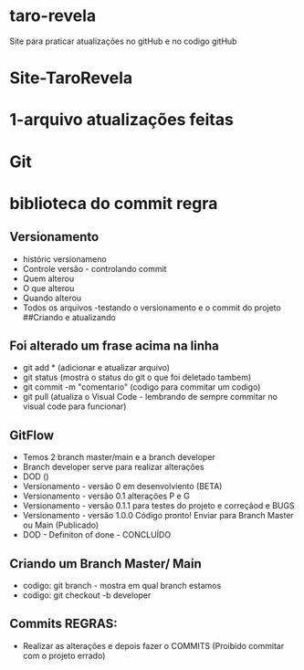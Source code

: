 # taro-revela
Site para praticar atualizações no gitHub e no codigo
gitHub
# Site-TaroRevela 
# 1-arquivo  atualizações feitas
# Git
# biblioteca do commit regra
## Versionamento
- históric  versionameno
- Controle versão - controlando commit
- Quem alterou 
- O que alterou
- Quando alterou
- Todos os arquivos 
-testando o versionamento e o commit do projeto
##Criando e atualizando
## Foi alterado um frase acima na linha
- git add * (adicionar e atualizar arquivo)
- git status (mostra o status do git o que foi deletado tambem)
- git commit -m "comentario" (codigo para commitar um codigo)
- git pull (atualiza o Visual Code - lembrando de sempre commitar no visual code para funcionar)

## GitFlow
- Temos 2 branch  master/main e a branch developer 
- Branch developer serve para realizar alterações
- DOD ()
- Versionamento - versão 0 em desenvolviento (BETA)
- Versionamento - versão 0.1 alterações P e G
- Versionamento - versão 0.1.1 para testes do projeto e correçãod e BUGS
- Versionamento - versão 1.0.0 Código pronto! Enviar para Branch Master ou Main (Publicado)
- DOD - Definiton of done - CONCLUÍDO 
## Criando um Branch Master/ Main
- codigo:  git branch   -  mostra em qual branch estamos
- codigo:  git checkout -b developer 
## Commits REGRAS:
- Realizar as alterações e depois fazer o COMMITS   (Proibido commitar com o projeto errado)
